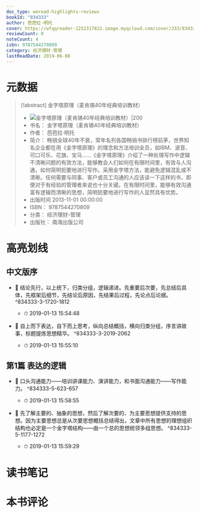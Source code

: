 ```yaml
---
doc_type: weread-highlights-reviews
bookId: "834333"
author: 芭芭拉·明托
cover: https://wfqqreader-1252317822.image.myqcloud.com/cover/333/834333/t7_834333.jpg
reviewCount: 0
noteCount: 4
isbn: 9787544270809
category: 经济理财-管理
lastReadDate: 2019-06-08
---
```

# 元数据
> [!abstract] 金字塔原理（麦肯锡40年经典培训教材）
> - ![ 金字塔原理（麦肯锡40年经典培训教材）|200](https://wfqqreader-1252317822.image.myqcloud.com/cover/333/834333/t7_834333.jpg)
> - 书名： 金字塔原理（麦肯锡40年经典培训教材）
> - 作者： 芭芭拉·明托
> - 简介： 畅销全球40年不衰，常年名列各国畅销书排行榜前茅，世界知名企业都在用《金字塔原理》的理念和方法培训全员，如IBM、波音、可口可乐、花旗、宝马……《金字塔原理》介绍了一种处理写作中逻辑不清晰问题的有效方法，能够教会人们如何在有限时间里，有效与人沟通，如何简明扼要地进行写作。采用金字塔方法，能避免逻辑混乱或不清晰。任何需要与同事、客户或员工沟通的人应该读一下这样的书，即便对于有经验的管理者来说也十分关键。在有限时间里，能够有效沟通富有逻辑而清晰的思想，简明扼要地进行写作的人显然具有优势。
> - 出版时间 2013-11-01 00:00:00
> - ISBN： 9787544270809
> - 分类： 经济理财-管理
> - 出版社： 南海出版公司

# 高亮划线

## 中文版序


- 📌 结论先行，以上统下，归类分组，逻辑递进。先重要后次要，先总结后具体，先框架后细节，先结论后原因，先结果后过程，先论点后论据。 ^834333-3-1720-1812
    - ⏱ 2019-01-13 15:54:48 

- 📌 自上而下表达，自下而上思考，纵向总结概括，横向归类分组，序言讲故事，标题提炼思想精华。 ^834333-3-2019-2062
    - ⏱ 2019-01-13 15:55:10 
## 第1篇 表达的逻辑


- 📌 口头沟通能力——培训讲课能力、演讲能力，和书面沟通能力——写作能力。 ^834333-5-623-657
    - ⏱ 2019-01-13 15:58:55 

- 📌 先了解主要的、抽象的思想，然后了解次要的、为主要思想提供支持的思想。因为主要思想总是从次要思想概括总结得出，文章中所有思想的理想组织结构也必定是一个金字塔结构——由一个总的思想统领多组思想。 ^834333-5-1177-1272
    - ⏱ 2019-01-13 15:59:29 
# 读书笔记

# 本书评论
